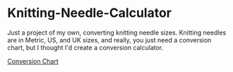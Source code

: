 # Knitting-Needle-Calculator
Just a project of my own, converting knitting needle sizes.
Knitting needles are in Metric, US, and UK sizes, and really, you 
just need a conversion chart, but I thought I'd create a conversion 
calculator. 

<a href="http://knithatcalculator/conversionchart/">Conversion Chart</a>
